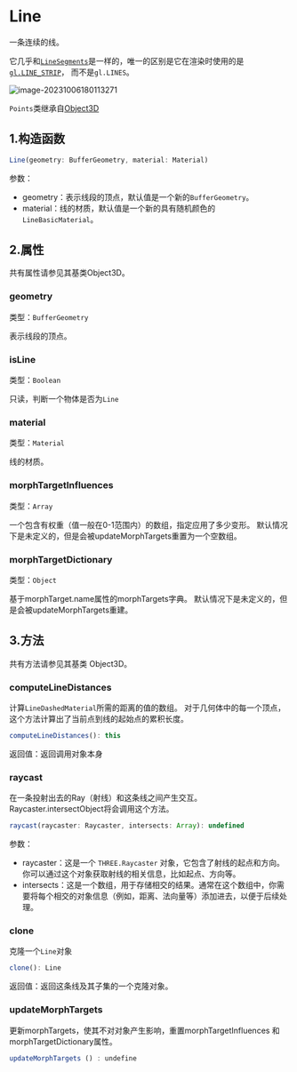 # Line

一条连续的线。

它几乎和[`LineSegments`](06.LineSegments)是一样的，唯一的区别是它在渲染时使用的是[`gl.LINE_STRIP`](../../WebGL/04.多图形绘制#_1-3-3-line-strip)， 而不是`gl.LINES`。

![image-20231006180113271](https://gitee.com/xarzhi/picture/raw/master/img/image-20231006180113271.png)

`Points`类继承自[Object3D](../核心/01.Object3D)

## 1.构造函数

```js
Line(geometry: BufferGeometry, material: Material)
```

参数：

- geometry：表示线段的顶点，默认值是一个新的`BufferGeometry`。
- material：线的材质，默认值是一个新的具有随机颜色的`LineBasicMaterial`。



## 2.属性

共有属性请参见其基类Object3D。

### geometry

类型：`BufferGeometry`

表示线段的顶点。



### isLine

类型：`Boolean`

只读，判断一个物体是否为`Line`



### material

类型：`Material`

线的材质。



### morphTargetInfluences

类型：`Array`

一个包含有权重（值一般在0-1范围内）的数组，指定应用了多少变形。 默认情况下是未定义的，但是会被updateMorphTargets重置为一个空数组。



### morphTargetDictionary

类型：`Object`

基于morphTarget.name属性的morphTargets字典。 默认情况下是未定义的，但是会被updateMorphTargets重建。



## 3.方法

共有方法请参见其基类 Object3D。

### computeLineDistances

计算`LineDashedMaterial`所需的距离的值的数组。 对于几何体中的每一个顶点，这个方法计算出了当前点到线的起始点的累积长度。

```js
computeLineDistances(): this
```

返回值：返回调用对象本身



### raycast

在一条投射出去的Ray（射线）和这条线之间产生交互。 Raycaster.intersectObject将会调用这个方法。

```js
raycast(raycaster: Raycaster, intersects: Array): undefined
```

参数：

- raycaster：这是一个 `THREE.Raycaster` 对象，它包含了射线的起点和方向。你可以通过这个对象获取射线的相关信息，比如起点、方向等。
- intersects：这是一个数组，用于存储相交的结果。通常在这个数组中，你需要将每个相交的对象信息（例如，距离、法向量等）添加进去，以便于后续处理。



### clone

克隆一个`Line`对象

```js
clone(): Line
```

返回值：返回这条线及其子集的一个克隆对象。



### updateMorphTargets

更新morphTargets，使其不对对象产生影响，重置morphTargetInfluences 和 morphTargetDictionary属性。

```js
updateMorphTargets () : undefine
```